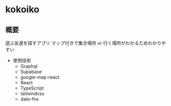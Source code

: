 # kokoiko

## 概要

遊ぶ友達を探すアプリ
マップ付きで集合場所 or 行く場所がわかるためわかりやすい

- 使用技術
  - Graphql
  - Supabase
  - google-map-react
  - React
  - TypeScript
  - tailwindcss
  - date-fns
